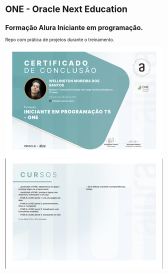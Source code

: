 # ONE - Oracle Next Education

## Formação Alura Iniciante em programação.

Repo com prática de projetos durante o treinamento.

![Imagem do Projeto](certificado.png)
![Imagem do Projeto](certificado-verso.png)
